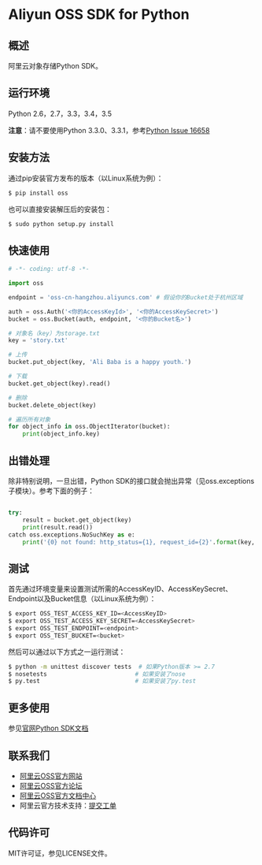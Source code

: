 # Aliyun OSS SDK for Python

## 概述
阿里云对象存储Python SDK。

## 运行环境
Python 2.6，2.7，3.3，3.4，3.5

**注意**：请不要使用Python 3.3.0、3.3.1，参考[Python Issue 16658](https://bugs.python.org/issue16658)

## 安装方法
通过pip安装官方发布的版本（以Linux系统为例）：
```bash
$ pip install oss
```
也可以直接安装解压后的安装包：
```bash
$ sudo python setup.py install
```

## 快速使用
```python
# -*- coding: utf-8 -*-

import oss

endpoint = 'oss-cn-hangzhou.aliyuncs.com' # 假设你的Bucket处于杭州区域

auth = oss.Auth('<你的AccessKeyId>', '<你的AccessKeySecret>')
bucket = oss.Bucket(auth, endpoint, '<你的Bucket名>')

# 对象名（key）为storage.txt
key = 'story.txt'

# 上传
bucket.put_object(key, 'Ali Baba is a happy youth.')

# 下载
bucket.get_object(key).read()

# 删除
bucket.delete_object(key)

# 遍历所有对象
for object_info in oss.ObjectIterator(bucket):
    print(object_info.key)
```

## 出错处理
除非特别说明，一旦出错，Python SDK的接口就会抛出异常（见oss.exceptions子模块）。参考下面的例子：
```python

try:
    result = bucket.get_object(key)
    print(result.read())
catch oss.exceptions.NoSuchKey as e:
    print('{0} not found: http_status={1}, request_id={2}'.format(key, e.result.status, e.result.request_id))
```

## 测试
首先通过环境变量来设置测试所需的AccessKeyID、AccessKeySecret、Endpoint以及Bucket信息（以Linux系统为例）：
```bash
$ export OSS_TEST_ACCESS_KEY_ID=<AccessKeyID>
$ export OSS_TEST_ACCESS_KEY_SECRET=<AccessKeySecret>
$ export OSS_TEST_ENDPOINT=<endpoint>
$ export OSS_TEST_BUCKET=<bucket>
```
然后可以通过以下方式之一运行测试：
```bash
$ python -m unittest discover tests  # 如果Python版本 >= 2.7
$ nosetests                         # 如果安装了nose
$ py.test                           # 如果安装了py.test
```
## 更多使用
参见[官网Python SDK文档](https://docs.aliyun.com/#/pub/oss/sdk/python-sdk&preface)

## 联系我们
- [阿里云OSS官方网站](http://oss.aliyun.com)
- [阿里云OSS官方论坛](http://bbs.aliyun.com)
- [阿里云OSS官方文档中心](http://www.aliyun.com/product/oss#Docs)
- 阿里云官方技术支持：[提交工单](https://workorder.console.aliyun.com/#/ticket/createIndex)

## 代码许可
MIT许可证，参见LICENSE文件。